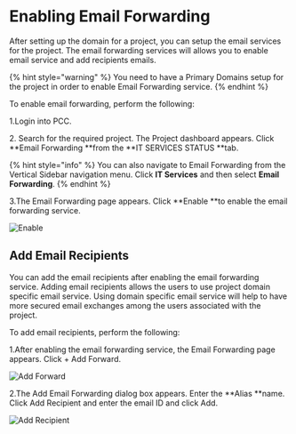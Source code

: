# Enabling Email Forwarding

After setting up the domain for a project, you can setup the email services for the project. The email forwarding services will allows you to enable email service and add recipients emails. 

{% hint style="warning" %}
You need to have a Primary Domains setup for the project in order to enable Email Forwarding service. 
{% endhint %}

To enable email forwarding, perform the following:

1.Login into PCC.

2\. Search for the required project. The Project dashboard appears. Click **Email Forwarding **from the **IT SERVICES STATUS **tab.

{% hint style="info" %}
You can also navigate to Email Forwarding from the Vertical Sidebar navigation menu. Click **IT Services** and then select **Email Forwarding**.
{% endhint %}

3.The Email Forwarding page appears. Click **Enable **to enable the email forwarding service. 

![Enable](broken-reference)

## Add Email Recipients

You can add the email recipients after enabling the email forwarding service. Adding email recipients allows the users to use project domain specific email service. Using domain specific email service will help to have more secured email exchanges among the users associated with the project. 

To add email recipients, perform the following:

1.After enabling the email forwarding service, the Email Forwarding page appears. Click + Add Forward. 

![Add Forward](broken-reference)

2.The Add Email Forwarding dialog box appears. Enter the **Alias **name. Click  Add Recipient and enter the email ID and click Add. 

![Add Recipient ](broken-reference)

 





​


